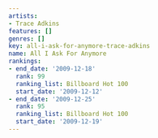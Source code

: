 ```yaml
---
artists:
- Trace Adkins
features: []
genres: []
key: all-i-ask-for-anymore-trace-adkins
name: All I Ask For Anymore
rankings:
- end_date: '2009-12-18'
  rank: 99
  ranking_list: Billboard Hot 100
  start_date: '2009-12-12'
- end_date: '2009-12-25'
  rank: 95
  ranking_list: Billboard Hot 100
  start_date: '2009-12-19'
---
```


